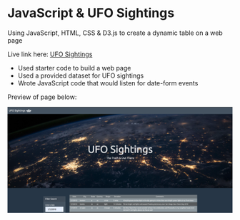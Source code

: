 # JavaScript &amp; UFO Sightings
Using JavaScript, HTML, CSS &amp; D3.js to create a dynamic table on a web page

Live link here: [UFO Sightings](http://)

- Used starter code to build a web page
- Used a provided dataset for UFO sightings
- Wrote JavaScript code that would listen for date-form events

Preview of page below:

![WebsiteScreenShot](/static/images/WebsiteScreenShot.png)

